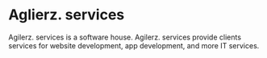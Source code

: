 # Aglierz. services
Agilerz. services is a software house. Agilerz. services provide clients services for website development, app development, and more IT services.

